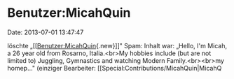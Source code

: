 Benutzer:MicahQuin
==================

Date: 2013-07-01 13:47:47

löschte
„\[\[[Benutzer:MicahQuin](http://www.yacy-websuche.de/wiki/index.php?title=Benutzer:MicahQuin&action=edit&redlink=1 "Benutzer:MicahQuin (Seite nicht vorhanden)"){.new}\]\]"
Spam: Inhalt war: „Hello, I\'m Micah, a 26 year old from Rosarno,
Italia.\<br\>My hobbies include (but are not limited to) Juggling,
Gymnastics and watching Modern Family.\<br\>\<br\>my homep..." (einziger
Bearbeiter: \[\[Special:Contributions/MicahQuin\|MicahQ
